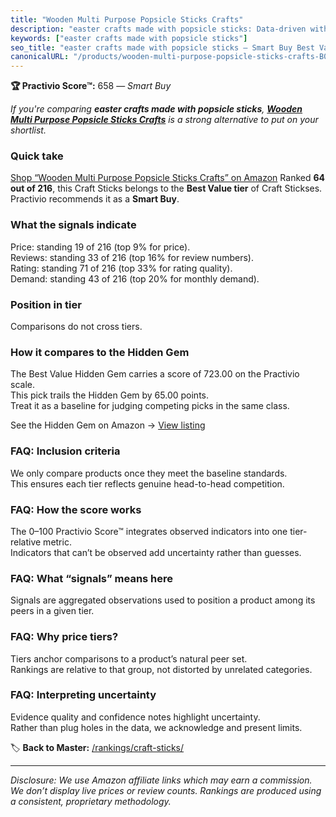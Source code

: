 ```yaml
---
title: "Wooden Multi Purpose Popsicle Sticks Crafts"
description: "easter crafts made with popsicle sticks: Data-driven within Best Value ranking using the Practivio Score™. Positioned by quality, value, demand, findability, m…"
keywords: ["easter crafts made with popsicle sticks"]
seo_title: "easter crafts made with popsicle sticks — Smart Buy Best Value (2025)"
canonicalURL: "/products/wooden-multi-purpose-popsicle-sticks-crafts-B09325532F/"
---
```


**🏆 Practivio Score™:** 658 — _Smart Buy_


*If you're comparing **easter crafts made with popsicle sticks**, **[Wooden Multi Purpose Popsicle Sticks Crafts](https://www.amazon.com/dp/B09325532F?tag=practivio-20)** is a strong alternative to put on your shortlist.*
### Quick take
[Shop “Wooden Multi Purpose Popsicle Sticks Crafts” on Amazon](https://www.amazon.com/dp/B09325532F?tag=practivio-20)
Ranked **64 out of 216**, this Craft Sticks belongs to the **Best Value tier** of Craft Stickses.  
Practivio recommends it as a **Smart Buy**.

### What the signals indicate
Price: standing 19 of 216 (top 9% for price).  
Reviews: standing 33 of 216 (top 16% for review numbers).  
Rating: standing 71 of 216 (top 33% for rating quality).  
Demand: standing 43 of 216 (top 20% for monthly demand).

### Position in tier
Comparisons do not cross tiers.

### How it compares to the Hidden Gem
The Best Value Hidden Gem carries a score of 723.00 on the Practivio scale.  
This pick trails the Hidden Gem by 65.00 points.  
Treat it as a baseline for judging competing picks in the same class.  

See the Hidden Gem on Amazon → [View listing](https://www.amazon.com/dp/B07MY7W5LJ?tag=practivio-20)

### FAQ: Inclusion criteria
We only compare products once they meet the baseline standards.  
This ensures each tier reflects genuine head-to-head competition.

### FAQ: How the score works
The 0–100 Practivio Score™ integrates observed indicators into one tier-relative metric.  
Indicators that can’t be observed add uncertainty rather than guesses.

### FAQ: What “signals” means here
Signals are aggregated observations used to position a product among its peers in a given tier.

### FAQ: Why price tiers?
Tiers anchor comparisons to a product’s natural peer set.  
Rankings are relative to that group, not distorted by unrelated categories.

### FAQ: Interpreting uncertainty
Evidence quality and confidence notes highlight uncertainty.  
Rather than plug holes in the data, we acknowledge and present limits.


🏷️ **Back to Master:** [/rankings/craft-sticks/](/rankings/craft-sticks/)

---
_Disclosure: We use Amazon affiliate links which may earn a commission. We don’t display live prices or review counts. Rankings are produced using a consistent, proprietary methodology._
